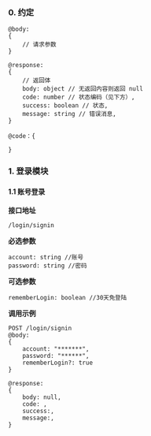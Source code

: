 ### 0. 约定
```
@body: 
{
    // 请求参数
}

@response:
{
    // 返回体
    body: object // 无返回内容则返回 null
    code: number // 状态编码（见下方）,
    success: boolean // 状态,
    message: string // 错误消息,
}

@code：{
    
}
```

### 1. 登录模块
#### 1.1 账号登录
**接口地址**
```
/login/signin
```
**必选参数**
```
account: string //账号
password: string //密码
```
**可选参数**
```
rememberLogin: boolean //30天免登陆
```
**调用示例**
```
POST /login/signin
@body: 
{
    account: "*******",
    password: "******",
    rememberLogin?: true
}

@response:
{
    body: null,
    code: ,
    success:,
    message:,
}
```
